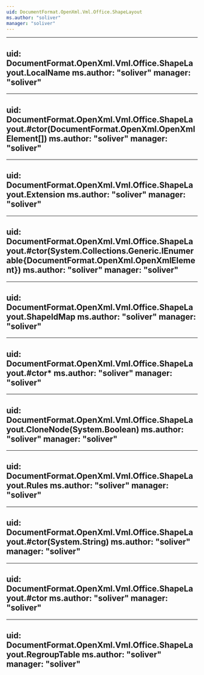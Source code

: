 ```yaml
---
uid: DocumentFormat.OpenXml.Vml.Office.ShapeLayout
ms.author: "soliver"
manager: "soliver"
---
```


---
uid: DocumentFormat.OpenXml.Vml.Office.ShapeLayout.LocalName
ms.author: "soliver"
manager: "soliver"
---

---
uid: DocumentFormat.OpenXml.Vml.Office.ShapeLayout.#ctor(DocumentFormat.OpenXml.OpenXmlElement[])
ms.author: "soliver"
manager: "soliver"
---

---
uid: DocumentFormat.OpenXml.Vml.Office.ShapeLayout.Extension
ms.author: "soliver"
manager: "soliver"
---

---
uid: DocumentFormat.OpenXml.Vml.Office.ShapeLayout.#ctor(System.Collections.Generic.IEnumerable{DocumentFormat.OpenXml.OpenXmlElement})
ms.author: "soliver"
manager: "soliver"
---

---
uid: DocumentFormat.OpenXml.Vml.Office.ShapeLayout.ShapeIdMap
ms.author: "soliver"
manager: "soliver"
---

---
uid: DocumentFormat.OpenXml.Vml.Office.ShapeLayout.#ctor*
ms.author: "soliver"
manager: "soliver"
---

---
uid: DocumentFormat.OpenXml.Vml.Office.ShapeLayout.CloneNode(System.Boolean)
ms.author: "soliver"
manager: "soliver"
---

---
uid: DocumentFormat.OpenXml.Vml.Office.ShapeLayout.Rules
ms.author: "soliver"
manager: "soliver"
---

---
uid: DocumentFormat.OpenXml.Vml.Office.ShapeLayout.#ctor(System.String)
ms.author: "soliver"
manager: "soliver"
---

---
uid: DocumentFormat.OpenXml.Vml.Office.ShapeLayout.#ctor
ms.author: "soliver"
manager: "soliver"
---

---
uid: DocumentFormat.OpenXml.Vml.Office.ShapeLayout.RegroupTable
ms.author: "soliver"
manager: "soliver"
---
